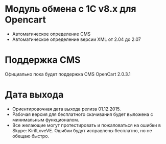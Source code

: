 # Модуль обмена с 1С v8.x для Opencart
* Автоматическое определение CMS
* Автоматическое определение версии XML от 2.04 до 2.07

# Поддержка CMS
Официально пока будет поддержка CMS OpenCart 2.0.3.1

# Дата выхода
+ Ориентировочная дата выхода релиза 01.12.2015.
+ Рабочая версия для бесплатного скачивания будет выложена с минимальным функционалом.
+ Все желающие могут протестировать и пожаловаться на ошибки в Skype: KirilLoveVE. Ошибки будут исправлены бесплатно, но не обещаю быстро.
